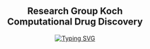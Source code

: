 <h2 align = "center">Research Group Koch <br> Computational Drug Discovery </h2>

<div align="center">
  
[![Typing SVG](https://readme-typing-svg.herokuapp.com?duration=4000&color=00578a&center=true&multiline=true&width=700&lines=+Institute+of+Pharmaceutical+and+Medicinal+Chemistry+;University+of+M%C3%BCnster)](https://git.io/typing-svg)
</div>
